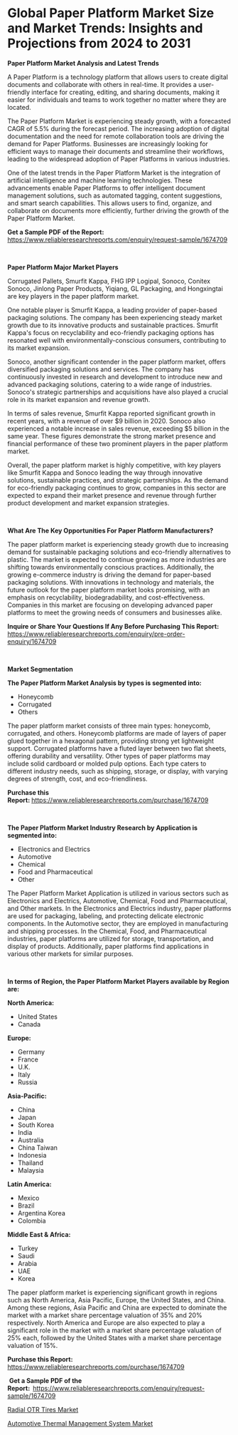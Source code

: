 <p><h1>Global Paper Platform Market Size and Market Trends: Insights and Projections from 2024 to 2031</h1></p><p><strong>Paper Platform Market Analysis and Latest Trends</strong></p>
<p><p>A Paper Platform is a technology platform that allows users to create digital documents and collaborate with others in real-time. It provides a user-friendly interface for creating, editing, and sharing documents, making it easier for individuals and teams to work together no matter where they are located.</p><p>The Paper Platform Market is experiencing steady growth, with a forecasted CAGR of 5.5% during the forecast period. The increasing adoption of digital documentation and the need for remote collaboration tools are driving the demand for Paper Platforms. Businesses are increasingly looking for efficient ways to manage their documents and streamline their workflows, leading to the widespread adoption of Paper Platforms in various industries.</p><p>One of the latest trends in the Paper Platform Market is the integration of artificial intelligence and machine learning technologies. These advancements enable Paper Platforms to offer intelligent document management solutions, such as automated tagging, content suggestions, and smart search capabilities. This allows users to find, organize, and collaborate on documents more efficiently, further driving the growth of the Paper Platform Market.</p></p>
<p><strong>Get a Sample PDF of the Report:&nbsp;</strong> <a href="https://www.reliableresearchreports.com/enquiry/request-sample/1674709">https://www.reliableresearchreports.com/enquiry/request-sample/1674709</a></p>
<p>&nbsp;</p>
<p><strong>Paper Platform Major Market Players</strong></p>
<p><p>Corrugated Pallets, Smurfit Kappa, FHG IPP Logipal, Sonoco, Conitex Sonoco, Jinlong Paper Products, Yiqiang, GL Packaging, and Hongxingtai are key players in the paper platform market. </p><p>One notable player is Smurfit Kappa, a leading provider of paper-based packaging solutions. The company has been experiencing steady market growth due to its innovative products and sustainable practices. Smurfit Kappa's focus on recyclability and eco-friendly packaging options has resonated well with environmentally-conscious consumers, contributing to its market expansion. </p><p>Sonoco, another significant contender in the paper platform market, offers diversified packaging solutions and services. The company has continuously invested in research and development to introduce new and advanced packaging solutions, catering to a wide range of industries. Sonoco's strategic partnerships and acquisitions have also played a crucial role in its market expansion and revenue growth. </p><p>In terms of sales revenue, Smurfit Kappa reported significant growth in recent years, with a revenue of over $9 billion in 2020. Sonoco also experienced a notable increase in sales revenue, exceeding $5 billion in the same year. These figures demonstrate the strong market presence and financial performance of these two prominent players in the paper platform market. </p><p>Overall, the paper platform market is highly competitive, with key players like Smurfit Kappa and Sonoco leading the way through innovative solutions, sustainable practices, and strategic partnerships. As the demand for eco-friendly packaging continues to grow, companies in this sector are expected to expand their market presence and revenue through further product development and market expansion strategies.</p></p>
<p>&nbsp;</p>
<p><strong>What Are The Key Opportunities For Paper Platform Manufacturers?</strong></p>
<p><p>The paper platform market is experiencing steady growth due to increasing demand for sustainable packaging solutions and eco-friendly alternatives to plastic. The market is expected to continue growing as more industries are shifting towards environmentally conscious practices. Additionally, the growing e-commerce industry is driving the demand for paper-based packaging solutions. With innovations in technology and materials, the future outlook for the paper platform market looks promising, with an emphasis on recyclability, biodegradability, and cost-effectiveness. Companies in this market are focusing on developing advanced paper platforms to meet the growing needs of consumers and businesses alike.</p></p>
<p><strong>Inquire or Share Your Questions If Any Before Purchasing This Report:</strong> <a href="https://www.reliableresearchreports.com/enquiry/pre-order-enquiry/1674709">https://www.reliableresearchreports.com/enquiry/pre-order-enquiry/1674709</a></p>
<p>&nbsp;</p>
<p><strong>Market Segmentation</strong></p>
<p><strong>The Paper Platform Market Analysis by types is segmented into:</strong></p>
<p><ul><li>Honeycomb</li><li>Corrugated</li><li>Others</li></ul></p>
<p><p>The paper platform market consists of three main types: honeycomb, corrugated, and others. Honeycomb platforms are made of layers of paper glued together in a hexagonal pattern, providing strong yet lightweight support. Corrugated platforms have a fluted layer between two flat sheets, offering durability and versatility. Other types of paper platforms may include solid cardboard or molded pulp options. Each type caters to different industry needs, such as shipping, storage, or display, with varying degrees of strength, cost, and eco-friendliness.</p></p>
<p><strong>Purchase this Report:&nbsp;</strong><a href="https://www.reliableresearchreports.com/purchase/1674709">https://www.reliableresearchreports.com/purchase/1674709</a></p>
<p>&nbsp;</p>
<p><strong>The Paper Platform Market Industry Research by Application is segmented into:</strong></p>
<p><ul><li>Electronics and Electrics</li><li>Automotive</li><li>Chemical</li><li>Food and Pharmaceutical</li><li>Other</li></ul></p>
<p><p>The Paper Platform Market Application is utilized in various sectors such as Electronics and Electrics, Automotive, Chemical, Food and Pharmaceutical, and Other markets. In the Electronics and Electrics industry, paper platforms are used for packaging, labeling, and protecting delicate electronic components. In the Automotive sector, they are employed in manufacturing and shipping processes. In the Chemical, Food, and Pharmaceutical industries, paper platforms are utilized for storage, transportation, and display of products. Additionally, paper platforms find applications in various other markets for similar purposes.</p></p>
<p>&nbsp;</p>
<p><strong>In terms of Region, the Paper Platform Market Players available by Region are:</strong></p>
<p>
    <p> <strong> North America: </strong>
        <ul>
            <li>United States</li>
            <li>Canada</li>
        </ul>
        </p> 
    <p> <strong> Europe: </strong>
        <ul>
            <li>Germany</li>
            <li>France</li>
            <li>U.K.</li>
            <li>Italy</li>
            <li>Russia</li>
        </ul>
        </p> 
    <p> <strong> Asia-Pacific: </strong>
        <ul>
            <li>China</li>
            <li>Japan</li>
            <li>South Korea</li>
            <li>India</li>
            <li>Australia</li>
            <li>China Taiwan</li>
            <li>Indonesia</li>
            <li>Thailand</li>
            <li>Malaysia</li>
        </ul>
        </p> 
    <p> <strong> Latin America: </strong>
        <ul>
            <li>Mexico</li>
            <li>Brazil</li>
            <li>Argentina Korea</li>
            <li>Colombia</li>
        </ul>
        </p> 
    <p> <strong> Middle East & Africa: </strong>
        <ul>
            <li>Turkey</li>
            <li>Saudi</li>
            <li>Arabia</li>
            <li>UAE</li>
            <li>Korea</li>
        </ul>
    </p>
    </p>
<p><p>The paper platform market is experiencing significant growth in regions such as North America, Asia Pacific, Europe, the United States, and China. Among these regions, Asia Pacific and China are expected to dominate the market with a market share percentage valuation of 35% and 20% respectively. North America and Europe are also expected to play a significant role in the market with a market share percentage valuation of 25% each, followed by the United States with a market share percentage valuation of 15%.</p></p>
<p><strong>Purchase this Report: </strong><a href="https://www.reliableresearchreports.com/purchase/1674709">https://www.reliableresearchreports.com/purchase/1674709</a></p>
<p>&nbsp;<strong>Get a Sample PDF of the Report:&nbsp;&nbsp;</strong><a href="https://www.reliableresearchreports.com/enquiry/request-sample/1674709">https://www.reliableresearchreports.com/enquiry/request-sample/1674709</a></p>
<p><strong></strong></p>
<p><p><a href="https://angry-finch-aaf.notion.site/Radial-OTR-Tires-Market-Insights-Market-Players-and-Forecast-Till-2031-44ab602838964025b965d1c323a947fa">Radial OTR Tires Market</a></p><p><a href="https://chivalrous-flock-a86.notion.site/Automotive-Thermal-Management-System-Market-Size-Evaluating-its-Market-Trends-Growth-and-Projecti-d427f23fdf8d45f2b3da022fbdb8568a">Automotive Thermal Management System Market</a></p></p>